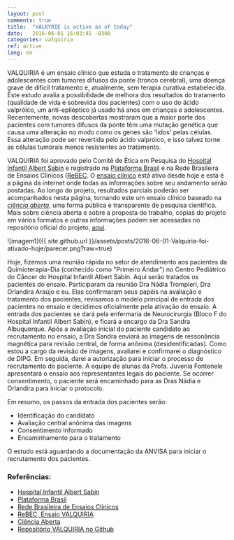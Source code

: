```yaml
---
layout: post
comments: true
title:  "VALKYRIE is active as of today"
date:   2016-06-01 16:03:45 -0300
categories: valquiria
ref: active
lang: en
---
```

VALQUIRIA é um ensaio clínico que estuda o tratamento de crianças e adolescentes com tumores difusos da ponte (tronco cerebral), uma doença grave de difícil tratamento e, atualmente, sem terapia curativa estabelecida. Este estudo avalia a possibilidade de melhora dos resultados do tratamento (qualidade de vida e sobrevida dos pacientes) com o uso do ácido valpróico, um anti-epiléptico já usado há anos em crianças e adolescentes. Recentemente, novas descobertas mostraram que a maior parte dos pacientes com tumores difusos da ponte têm uma mutação genética que causa uma alteração no modo como os genes são 'lidos' pelas células. Essa alteração pode ser revertida pelo ácido valpróico, e isso talvez torne as células tumorais menos resistentes ao tratamento.  

VALQUIRIA foi aprovado pelo Comitê de Ética em Pesquisa do [Hospital Infantil Albert Sabin][hias] e registrado na [Plataforma Brasil][platbrasil] e na Rede Brasileira de Ensaios Clínicos ([ReBEC][rebec]. O [ensaio clínico][rebec-valq] está ativo desde hoje e esta é a página da internet onde todas as informações sobre seu andamento serão postadas. Ao longo do projeto, resultados parciais poderão ser acompanhados nesta página, tornando este um ensaio clínico baseado na [*ciência aberta*][ciaberta], uma forma pública e transparente de pesquisa científica. Mais sobre ciência aberta e sobre a proposta do trabalho, cópias do projeto em vários formatos e outras informações podem ser acessadas no repositório oficial do projeto, [aqui]().

![imagem1]({{ site.github.url }}/assets/posts/2016-06-01-Valquiria-foi-ativado-hoje/parecer.png?raw=true)

Hoje, fizemos uma reunião rápida no setor de atendimento aos pacientes da Quimioterapia-Dia (conhecido como "Primeiro Andar") no Centro Pediátrico do Câncer do Hospital Infantil Albert Sabin. Aqui serão tratados os pacientes do ensaio. Participaram da reunião Dra Nádia Trompieri, Dra Orlandira Araújo e eu. Elas confirmaram seus papéis na avaliação e tratamento dos pacientes, revisamos o modelo principal de entrada dos pacientes no ensaio e decidimos oficialmente pela ativação do ensaio. A entrada dos pacientes se dará pela enfermaria de Neurocirurgia (Bloco F do Hospital Infantil Albert Sabin), e ficará a encargo da Dra Sandra Albuquerque. Após a avaliação inicial do paciente candidato ao recrutamento no ensaio, a Dra Sandra enviará as imagens de ressonância magnética para revisão central, de forma anônima (desidentificadas). Como estou a cargo da revisão de imagens, avaliarei e confirmarei o diagnóstico de DIPG. Em seguida, darei a autorização para iniciar o processo de recrutamento do paciente. A equipe de alunas da Profa. Juvenia Fontenele apresentará o ensaio aos representantes legais do paciente. Se ocorrer consentimento, o paciente será encaminhado para as Dras Nádia e Orlandira para iniciar o protocolo.

Em resumo, os passos da entrada dos pacientes serão:

* Identificação do candidato
* Avaliação central anônima das imagens
* Consentimento informado
* Encaminhamento para o tratamento

O estudo está aguardando a documentação da ANVISA para iniciar o recrutamento dos pacientes.

### Referências:

- [Hospital Infantil Albert Sabin][hias]
- [Plataforma Brasil][platbrasil]
- [Rede Brasileira de Ensaios Clínicos][rebec]
- [ReBEC, Ensaio VALQUIRIA][rebec-valq]
- [Ciência Aberta][ciaberta]
- [Repositório VALQUIRIA no Github][valquiria]

[hias]: http://www.hias.ce.gov.br
[platbrasil]: http://aplicacao.saude.gov.br/plataformabrasil/login.jsf
[rebec]: http://www.ensaiosclinicos.gov.br
[rebec-valq]: http://www.ensaiosclinicos.gov.br/rg/RBR-7ygspd/
[ciaberta]: https://en.wikipedia.org/wiki/Open_science
[valquiria]: https://github.com/fhcflx/valkyrie

